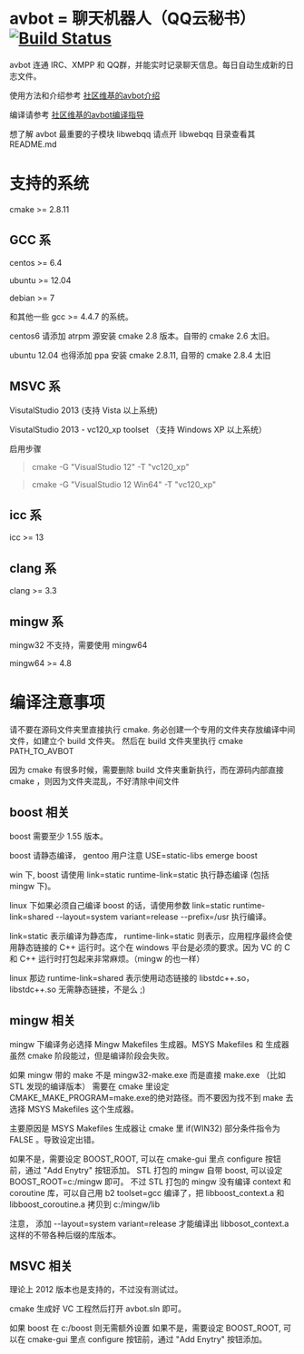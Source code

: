 #  avbot = 聊天机器人（QQ云秘书）[![Build Status](https://travis-ci.org/avplayer/avbot.png?branch=master)](https://travis-ci.org/avplayer/avbot)

avbot 连通 IRC、XMPP 和  QQ群，并能实时记录聊天信息。每日自动生成新的日志文件。

使用方法和介绍参考 [社区维基的avbot介绍](http://wiki.avplayer.org/Avbot)

编译请参考 [社区维基的avbot编译指导](http://wiki.avplayer.org/%E7%BC%96%E8%AF%91avbot)

想了解 avbot 最重要的子模块 libwebqq 请点开 libwebqq 目录查看其 README.md

# 支持的系统 

cmake >= 2.8.11

## GCC 系

centos >= 6.4

ubuntu >= 12.04

debian >= 7

和其他一些 gcc >= 4.4.7 的系统。

centos6 请添加 atrpm 源安装 cmake 2.8 版本。自带的 cmake 2.6 太旧。

ubuntu 12.04 也得添加 ppa 安装 cmake 2.8.11, 自带的 cmake 2.8.4 太旧

## MSVC 系

VisutalStudio 2013 (支持 Vista 以上系统)

VisutalStudio 2013 - vc120_xp toolset （支持 Windows XP 以上系统）

 启用步骤 

  > cmake -G "VisualStudio 12" -T "vc120_xp"

  > cmake -G "VisualStudio 12 Win64" -T "vc120_xp"

## icc 系
  icc >= 13
  
## clang 系
  clang >= 3.3

## mingw 系

mingw32 不支持，需要使用 mingw64

mingw64 >= 4.8

# 编译注意事项

请不要在源码文件夹里直接执行 cmake. 务必创建一个专用的文件夹存放编译中间文件，如建立个 build 文件夹。
然后在 build 文件夹里执行 cmake PATH_TO_AVBOT

因为 cmake 有很多时候，需要删除 build 文件夹重新执行，而在源码内部直接 cmake ，则因为文件夹混乱，不好清除中间文件

## boost 相关

boost 需要至少 1.55 版本。 

boost 请静态编译， gentoo 用户注意 USE=static-libs emerge boost

win 下, boost 请使用 link=static runtime-link=static 执行静态编译 (包括 mingw 下)。

linux 下如果必须自己编译 boost 的话，请使用参数 link=static runtime-link=shared --layout=system variant=release --prefix=/usr 执行编译。

link=static 表示编译为静态库， runtime-link=static 则表示，应用程序最终会使用静态链接的 C++ 运行时。这个在 windows 平台是必须的要求。因为 VC 的 C 和 C++ 运行时打包起来非常麻烦。（mingw 的也一样）

linux 那边 runtime-link=shared 表示使用动态链接的 libstdc++.so， libstdc++.so 无需静态链接，不是么 ;)

## mingw 相关
mingw 下编译务必选择 Mingw Makefiles 生成器。MSYS Makefiles 和 生成器虽然 cmake 阶段能过，但是编译阶段会失败。

如果 mingw 带的 make 不是 mingw32-make.exe 而是直接 make.exe （比如 STL 发现的编译版本）
需要在 cmake 里设定 CMAKE_MAKE_PROGRAM=make.exe的绝对路径。而不要因为找不到 make 去选择 MSYS Makefiles 这个生成器。

主要原因是 MSYS Makefiles 生成器让 cmake 里 if(WIN32) 部分条件指令为 FALSE 。导致设定出错。

如果不是，需要设定 BOOST_ROOT, 可以在 cmake-gui 里点 configure 按钮前，通过 "Add Enytry" 按钮添加。
STL 打包的 mingw 自带 boost, 可以设定 BOOST_ROOT=c:/mingw 即可。
不过 STL 打包的 mingw 没有编译 context 和 coroutine 库，可以自己用 b2 toolset=gcc 编译了，把 libboost_context.a 和 libboost_coroutine.a 拷贝到 c:/mingw/lib

注意， 添加 --layout=system variant=release 才能编译出 libbosot_context.a 这样的不带各种后缀的库版本。

## MSVC 相关

理论上 2012 版本也是支持的，不过没有测试过。

cmake 生成好 VC 工程然后打开 avbot.sln 即可。

如果 boost 在 c:/boost 则无需额外设置
如果不是，需要设定 BOOST_ROOT, 可以在 cmake-gui 里点 configure 按钮前，通过 "Add Enytry" 按钮添加。
